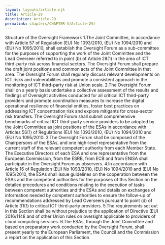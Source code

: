 ```yaml
---
layout: layouts/article.njk
title: Article-29
description: Article-29
permalink: chapters/CHAPTER-V/Article-29/
---
```

Structure of the Oversight Framework 
1.The Joint Committee, in accordance with Article 57 of Regulation (EU) No 1093/2010, (EU) No 1094/2010 and (EU) No 1095/2010, shall establish the Oversight Forum as a sub-committee for the purposes of supporting the work of the Joint Committee and the Lead Overseer referred to in point (b) of Article 28(1) in the area of ICT third-party risk across financial sectors. The Oversight Forum shall prepare the draft joint positions and common acts of the Joint Committee in that area. 
The Oversight Forum shall regularly discuss relevant developments on ICT risks and vulnerabilities and promote a consistent approach in the monitoring of ICT third-party risk at Union scale. 
2.The Oversight Forum shall on a yearly basis undertake a collective assessment of the results and findings of Oversight activities conducted for all critical ICT third-party providers and promote coordination measures to increase the digital operational resilience of financial entities, foster best practices on addressing ICT concentration risk and explore mitigants for cross-sector risk transfers.
The Oversight Forum shall submit comprehensive benchmarks of critical ICT third-party service providers to be adopted by the Joint Committee as joint positions of the ESAs in accordance with Articles 56(1) of Regulations (EU) No 1093/2010, (EU) No 1094/2010 and (EU) No 1095/2010. 
3.The Oversight Forum shall be composed of the Chairpersons of the ESAs, and one high-level representative from the current staff of the relevant competent authority from each Member State. The Executive Directors of each ESA and one representative from the European Commission, from the ESRB, from ECB and from ENISA shall participate in the Oversight Forum as observers. 
4.In accordance with Article 16 of Regulation (EU) No 1093/2010, (EU) No 1094/2010 and (EU) No 1095/2010, the ESAs shall issue guidelines on the cooperation between the ESAs and the competent authorities for the purposes of this Section on the detailed procedures and conditions relating to the execution of tasks between competent authorities and the ESAs and details on exchanges of information needed by competent authorities to ensure the follow-up of recommendations addressed by Lead Overseers pursuant to point (d) of Article 31(1) to critical ICT third-party providers. 
5.The requirements set out in this Section shall be without prejudice to the application of Directive (EU) 2016/1148 and of other Union rules on oversight applicable to providers of cloud computing services.
6.The ESAs, through the Joint Committee and based on preparatory work conducted by the Oversight Forum, shall present yearly to the European Parliament, the Council and the Commission a report on the application of this Section. 

